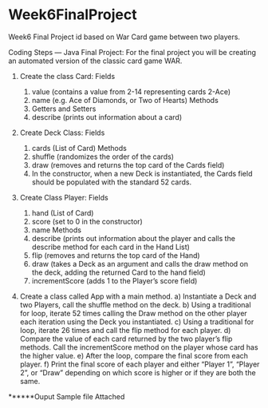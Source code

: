 # Week6FinalProject
Week6 Final Project id based on War Card game between two players.

Coding Steps — Java Final Project:
For the final project you will be creating an automated version of the classic card game WAR.

1.	Create the class Card:
	  Fields
    1.	value (contains a value from 2-14 representing cards 2-Ace)
    2.	name (e.g. Ace of Diamonds, or Two of Hearts)
    Methods
    1.	Getters and Setters
    2.	describe (prints out information about a card)


2.	Create Deck Class:
  	Fields
    1.	cards (List of Card)
  	Methods
    1.	shuffle (randomizes the order of the cards)
    2.	draw (removes and returns the top card of the Cards field)
    3.	In the constructor, when a new Deck is instantiated, the Cards field should be populated with the standard 52 cards.
    
3.	Create Class Player:
	  Fields
    1.	hand (List of Card)
    2.	score (set to 0 in the constructor)
    3.	name
    Methods
    1.	describe (prints out information about the player and calls the describe method for each card in the Hand List)
    2.	flip (removes and returns the top card of the Hand)
    3.	draw (takes a Deck as an argument and calls the draw method on the deck, adding the returned Card to the hand field)
    4.	incrementScore (adds 1 to the Player’s score field)


4.	Create a class called App with a main method.
a)	Instantiate a Deck and two Players, call the shuffle method on the deck.
b)	Using a traditional for loop, iterate 52 times calling the Draw method on the other player each iteration using the Deck you instantiated.
c)	Using a traditional for loop, iterate 26 times and call the flip method for each player.
d)	Compare the value of each card returned by the two player’s flip methods. Call the incrementScore method on the player whose card has the higher value.
e)	After the loop, compare the final score from each player. 
f)	Print the final score of each player and either “Player 1”, “Player 2”, or “Draw” depending on which score is higher or if they are both the same.

******Ouput Sample file Attached

